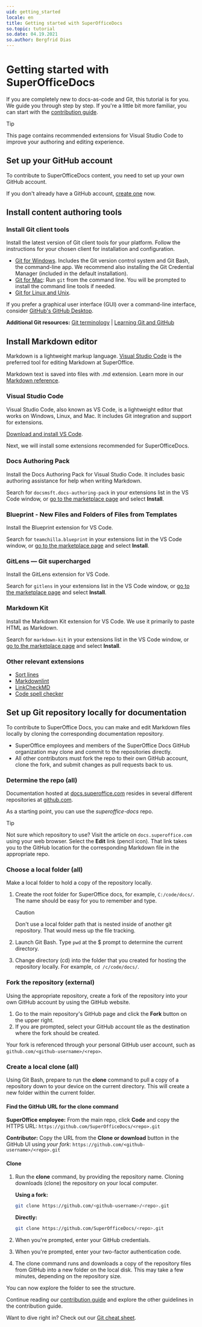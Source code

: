 ```yaml
---
uid: getting_started
locale: en
title: Getting started with SuperOfficeDocs
so.topic: tutorial
so.date: 04.19.2021
so.author: Bergfrid Dias
---
```


# Getting started with SuperOfficeDocs

If you are completely new to docs-as-code and Git, this tutorial is for you. We guide you through step by step. If you're a little bit more familiar, you can start with the [contribution guide][2].

> [!TIP]
> This page contains recommended extensions for Visual Studio Code to improve your authoring and editing experience.

## Set up your GitHub account

To contribute to SuperOfficeDocs content, you need to set up your own GitHub account.

If you don't already have a GitHub account, [create one][1] now.

## Install content authoring tools

### Install Git client tools

Install the latest version of Git client tools for your platform. Follow the instructions for your chosen client for installation and configuration.

* [Git for Windows][3]. Includes the Git version control system and Git Bash, the command-line app. We recommend also installing the Git Credential Manager (included in the default installation).
* [Git for Mac][4]: Run `git` from the command line. You will be prompted to install the command line tools if needed.
* [Git for Linux and Unix][5].

If you prefer a graphical user interface (GUI) over a command-line interface, consider [GitHub's GitHub Desktop][6].

**Additional Git resources:** [Git terminology][7] | [Learning Git and GitHub][8]

## Install Markdown editor

Markdown is a lightweight markup language. [Visual Studio Code][9] is the preferred tool for editing Markdown at SuperOffice.

Markdown text is saved into files with .md extension. Learn more in our [Markdown reference][10].

### Visual Studio Code

Visual Studio Code, also known as VS Code, is a lightweight editor that works on Windows, Linux, and Mac. It includes Git integration and support for extensions.

[Download and install VS Code][9].

Next, we will install some extensions recommended for SuperOfficeDocs.

### Docs Authoring Pack

Install the Docs Authoring Pack for Visual Studio Code. It includes basic authoring assistance for help when writing Markdown.

Search for `docsmsft.docs-authoring-pack` in your extensions list in the VS Code window, or [go to the marketplace page][11] and select **Install**.

### Blueprint - New Files and Folders of Files from Templates

Install the Blueprint extension for VS Code.

Search for `teamchilla.blueprint` in your extensions list in the VS Code window, or [go to the marketplace page][12] and select **Install**.

### GitLens — Git supercharged

Install the GitLens extension for VS Code.

Search for `gitlens` in your extensions list in the VS Code window, or [go to the marketplace page][13] and select **Install**.

### Markdown Kit

Install the Markdown Kit extension for VS Code. We use it primarily to paste HTML as Markdown.

Search for `markdown-kit` in your extensions list in the VS Code window, or [go to the marketplace page][14] and select **Install**.

### Other relevant extensions

* [Sort lines][15]
* [Markdownlint][16]
* [LinkCheckMD][17]
* [Code spell checker][18]

## Set up Git repository locally for documentation

To contribute to SuperOffice Docs, you can make and edit Markdown files locally by cloning the corresponding documentation repository.

* SuperOffice employees and members of the SuperOffice Docs GitHub organization may clone and commit to the repositories directly.
* All other contributors must fork the repo to their own GitHub account, clone the fork, and submit changes as pull requests back to us.

### Determine the repo (all)

Documentation hosted at [docs.superoffice.com][19] resides in several different repositories at [github.com][20].

As a starting point, you can use the *superoffice-docs* repo.

> [!TIP]
> Not sure which repository to use? Visit the article on `docs.superoffice.com` using your web browser. Select the **Edit** link (pencil icon). That link takes you to the GitHub location for the corresponding Markdown file in the appropriate repo.

### Choose a local folder (all)

Make a local folder to hold a copy of the repository locally.

1. Create the root folder for SuperOffice docs, for example, `C:/code/docs/`. The name should be easy for you to remember and type.

    > [!CAUTION]
    > Don't use a local folder path that is nested inside of another git repository. That would mess up the file tracking.

2. Launch Git Bash. Type `pwd` at the $ prompt to determine the current directory.

3. Change directory (cd) into the folder that you created for hosting the repository locally. For example, `cd /c/code/docs/`.

### Fork the repository (external)

Using the appropriate repository, create a fork of the repository into your own GitHub account by using the GitHub website.

1. Go to the main repository's GitHub page and click the **Fork** button on the upper right.
2. If you are prompted, select your GitHub account tile as the destination where the fork should be created.

Your fork is referenced through your personal GitHub user account, such as `github.com/<github-username>/<repo>`.

### Create a local clone (all)

Using Git Bash, prepare to run the **clone** command to pull a copy of a repository down to your device on the current directory. This will create a new folder within the current folder.

#### Find the GitHub URL for the clone command

**SuperOffice employee:** From the main repo, click **Code** and copy the HTTPS URL: `https://github.com/SuperOfficeDocs/<repo>.git`

**Contributor:** Copy the URL from the **Clone or download** button in the GitHub UI using *your fork*: `https://github.com/<github-username>/<repo>.git`

#### Clone

1. Run the **clone** command, by providing the repository name. Cloning downloads (clone) the repository on your local computer.

    **Using a fork:**

    ```sh
    git clone https://github.com/<github-username>/<repo>.git
    ```

    **Directly:**

    ```sh
    git clone https://github.com/SuperOfficeDocs/<repo>.git
    ```

2. When you're prompted, enter your GitHub credentials.

3. When you're prompted, enter your two-factor authentication code.

4. The clone command runs and downloads a copy of the repository files from GitHub into a new folder on the local disk. This may take a few minutes, depending on the repository size.

You can now explore the folder to see the structure.

Continue reading our [contribution guide][2] and explore the other guidelines in the contribution guide.

Want to dive right in? Check out our [Git cheat sheet](git-cheat-sheet.md).

<!-- Referenced links-->
[1]: https://github.com/join
[2]: index.md
[3]: https://git-scm.com/download/win
[4]: https://git-scm.com/download/mac
[5]: https://git-scm.com/download/linux
[6]: https://desktop.github.com/
[7]: https://help.github.com/articles/github-glossary
[8]: https://help.github.com/articles/good-resources-for-learning-git-and-github/
[9]: https://code.visualstudio.com/
[10]: ../markdown-guide/index.md
[11]: https://marketplace.visualstudio.com/items?itemName=docsmsft.docs-authoring-pack
[12]: https://marketplace.visualstudio.com/items?itemName=teamchilla.blueprint
[13]: https://marketplace.visualstudio.com/items?itemName=eamodio.gitlens
[14]: https://marketplace.visualstudio.com/items?itemName=svsool.markdown-kit
[15]: https://marketplace.visualstudio.com/items?itemName=Tyriar.sort-lines
[16]: https://marketplace.visualstudio.com/items?itemName=DavidAnson.vscode-markdownlint
[17]: https://marketplace.visualstudio.com/items?itemName=blackmist.LinkCheckMD
[18]: https://marketplace.visualstudio.com/items?itemName=streetsidesoftware.code-spell-checker
[19]: https://docs.superoffice.com/
[20]: https://www.github.com/